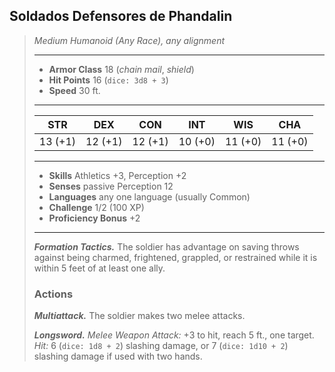 ## Soldados Defensores de Phandalin
>*Medium Humanoid (Any Race), any alignment*
>___
>- **Armor Class** 18 (*chain mail*, *shield*)
>- **Hit Points** 16 (`dice: 3d8 + 3`)
>- **Speed** 30 ft.
>___
>|STR|DEX|CON|INT|WIS|CHA|
>|:---:|:---:|:---:|:---:|:---:|:---:|
>|13 (+1)|12 (+1)|12 (+1)|10 (+0)|11 (+0)|11 (+0)|
>___
>- **Skills** Athletics +3, Perception +2
>- **Senses** passive Perception 12
>- **Languages** any one language (usually Common)
>- **Challenge** 1/2 (100 XP)
>- **Proficiency Bonus** +2
>___
>***Formation Tactics.*** The soldier has advantage on saving throws against being charmed, frightened, grappled, or restrained while it is within 5 feet of at least one ally.  
>
>### Actions
>***Multiattack.*** The soldier makes two melee attacks.  
>
>***Longsword.*** *Melee Weapon Attack:* +3 to hit, reach 5 ft., one target. *Hit:* 6 (`dice: 1d8 + 2`) slashing damage, or 7 (`dice: 1d10 + 2`) slashing damage if used with two hands.
